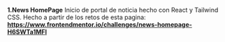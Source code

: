 **1.News HomePage**
Inicio de portal de noticia hecho con React y Tailwind CSS. Hecho a partir de los retos de esta pagina: **https://www.frontendmentor.io/challenges/news-homepage-H6SWTa1MFl**
